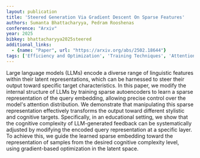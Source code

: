 ```yaml
---
layout: publication
title: 'Steered Generation Via Gradient Descent On Sparse Features'
authors: Sumanta Bhattacharyya, Pedram Rooshenas
conference: "Arxiv"
year: 2025
bibkey: bhattacharyya2025steered
additional_links:
  - {name: "Paper", url: "https://arxiv.org/abs/2502.18644"}
tags: ['Efficiency and Optimization', 'Training Techniques', 'Attention Mechanism', 'Model Architecture']
---
```

Large language models (LLMs) encode a diverse range of linguistic features
within their latent representations, which can be harnessed to steer their
output toward specific target characteristics. In this paper, we modify the
internal structure of LLMs by training sparse autoencoders to learn a sparse
representation of the query embedding, allowing precise control over the
model's attention distribution. We demonstrate that manipulating this sparse
representation effectively transforms the output toward different stylistic and
cognitive targets. Specifically, in an educational setting, we show that the
cognitive complexity of LLM-generated feedback can be systematically adjusted
by modifying the encoded query representation at a specific layer. To achieve
this, we guide the learned sparse embedding toward the representation of
samples from the desired cognitive complexity level, using gradient-based
optimization in the latent space.
